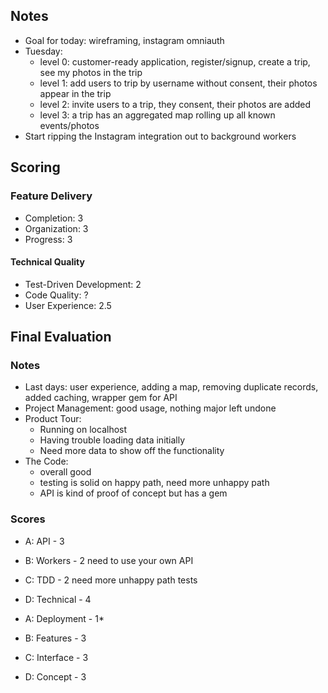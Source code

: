 
## Notes

* Goal for today: wireframing, instagram omniauth
* Tuesday:
  * level 0: customer-ready application, register/signup, create a trip, see my photos in the trip
  * level 1: add users to trip by username without consent, their photos appear in the trip
  * level 2: invite users to a trip, they consent, their photos are added
  * level 3: a trip has an aggregated map rolling up all known events/photos
* Start ripping the Instagram integration out to background workers

## Scoring

### Feature Delivery

* Completion: 3
* Organization: 3
* Progress: 3

#### Technical Quality

* Test-Driven Development: 2
* Code Quality: ?
* User Experience: 2.5

## Final Evaluation

### Notes

* Last days: user experience, adding a map, removing duplicate records, added caching, wrapper gem for API
* Project Management: good usage, nothing major left undone
* Product Tour:
  * Running on localhost
  * Having trouble loading data initially
  * Need more data to show off the functionality
* The Code:
  * overall good
  * testing is solid on happy path, need more unhappy path
  * API is kind of proof of concept but has a gem

### Scores

* A: API - 3
* B: Workers - 2 need to use your own API
* C: TDD - 2 need more unhappy path tests
* D: Technical - 4

* A: Deployment - 1*
* B: Features - 3
* C: Interface - 3
* D: Concept - 3
